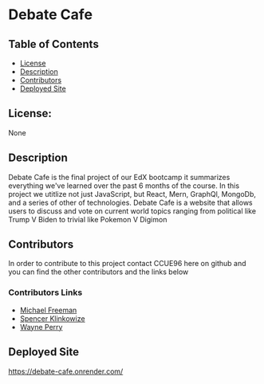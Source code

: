 # Debate Cafe

## Table of Contents

- [License](#license)
- [Description](#description)
- [Contributors](#contributors)
- [Deployed Site](#deployed-site)

## License: 
None

## Description
Debate Cafe is the final project of our EdX bootcamp it summarizes everything we've learned over the past 6 months of the course. In this project we utitlize not just JavaScript, but React, Mern, GraphQl, MongoDb, and a series of other of technologies. Debate Cafe is a website that allows users to discuss and vote on current world topics ranging from political like Trump V Biden to trivial like Pokemon V Digimon

## Contributors
In order to contribute to this project contact CCUE96 here on github and you can find the other contributors and the links below

### Contributors Links
- [Michael Freeman]([https://github.com/mikef13x])
- [Spencer Klinkowize]([https://github.com/SpencerKlink])
- [Wayne Perry]([https://github.com/TheQuestioningCake])

## Deployed Site
https://debate-cafe.onrender.com/
